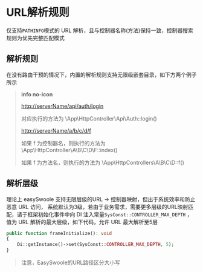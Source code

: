 # URL解析规则

仅支持`PATHINFO`模式的 URL 解析，且与控制器名称(方法)保持一致，控制器搜索规则为优先完整匹配模式

## 解析规则

在没有路由干预的情况下，内置的解析规则支持无限级嵌套目录，如下方两个例子所示

> **info no-icon**
>
> <http://serverName/api/auth/login>
>
> 对应执行的方法为 \App\HttpController\Api\Auth::login()
>
> <http://serverName/a/b/c/d/f>
>
> 如果 f 为控制器名，则执行的方法为 \App\HttpController\A\B\C\D\F::index()
>
> 如果 f 为方法名，则执行的方法为 \App\HttpControllers\A\B\C\D::f()

## 解析层级

理论上 easySwoole 支持无限层级的URL -> 控制器映射，但出于系统效率和防止恶意 URL 访问， 系统默认为3级，若由于业务需求，需要更多层级的URL映射匹配，请于框架初始化事件中向 DI 注入常量`SysConst::CONTROLLER_MAX_DEPTH` ，值为 URL 解析的最大层级，如下代码，允许 URL 最大解析至5层

```php
public function frameInitialize(): void
{
	Di::getInstance()->set(SysConst::CONTROLLER_MAX_DEPTH, 5);
}
```

> 注意，EasySwoole的URL路径区分大小写

